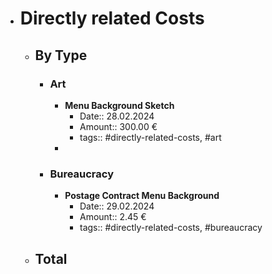 - # Directly related Costs
	- ## By Type
		- ### Art
			- **Menu Background Sketch**
				- Date:: 28.02.2024
				- Amount:: 300.00 €
				- tags:: #directly-related-costs, #art
			-
		- ### Bureaucracy
			- **Postage Contract Menu Background**
				- Date:: 29.02.2024
				- Amount:: 2.45 €
				- tags:: #directly-related-costs, #bureaucracy
	- ## Total